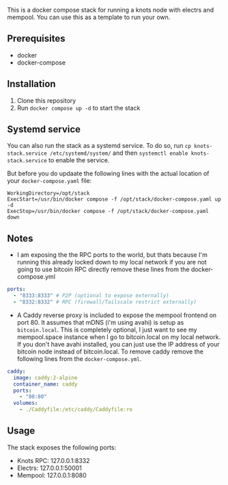 This is a docker compose stack for running a knots node with electrs and mempool. You can use this as a template to run your own.

## Prerequisites

- docker
- docker-compose

## Installation

1. Clone this repository
2. Run `docker compose up -d` to start the stack

## Systemd service

You can also run the stack as a systemd service. To do so, run `cp knots-stack.service /etc/systemd/system/` and then `systemctl enable knots-stack.service` to enable the service.

But before you do updaate the following lines with the actual location of your `docker-compose.yaml` file:

```
WorkingDirectory=/opt/stack
ExecStart=/usr/bin/docker compose -f /opt/stack/docker-compose.yaml up -d
ExecStop=/usr/bin/docker compose -f /opt/stack/docker-compose.yaml down
```

## Notes

- I am exposing the the RPC ports to the world, but thats because I'm running this already locked down to my local network
  if you are not going to use bitcoin RPC directly remove these lines from the docker-compose.yml

```yaml
ports:
  - "8333:8333" # P2P (optional to expose externally)
  - "8332:8332" # RPC (firewall/Tailscale restrict externally)
```

- A Caddy reverse proxy is included to expose the mempool frontend on port 80. It assumes that mDNS (i'm using avahi) is setup as `bitcoin.local`.
  This is completely optional, I just want to see my mempool.space instance when I go to bitcoin.local on my local network. If you don't have avahi installed, you can just use the IP address
  of your bitcoin node instead of bitcoin.local. To remove caddy remove the following lines from the `docker-compose.yml`.

```yaml
caddy:
  image: caddy:2-alpine
  container_name: caddy
  ports:
    - "80:80"
  volumes:
    - ./Caddyfile:/etc/caddy/Caddyfile:ro
```

## Usage

The stack exposes the following ports:

- Knots RPC: 127.0.0.1:8332
- Electrs: 127.0.0.1:50001
- Mempool: 127.0.0.1:8080
